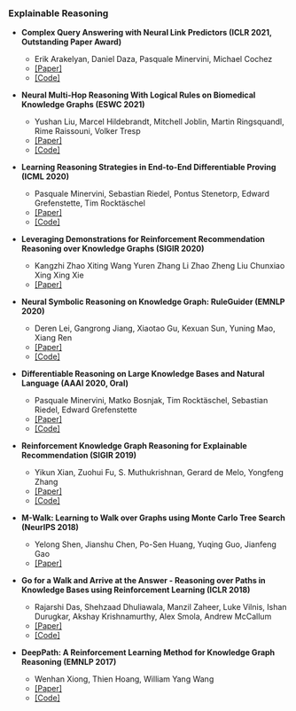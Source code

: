 
### Explainable Reasoning

- **Complex Query Answering with Neural Link Predictors (ICLR 2021, Outstanding Paper Award)**
  - Erik Arakelyan, Daniel Daza, Pasquale Minervini, Michael Cochez
  - [[Paper]](https://arxiv.org/abs/2011.03459)
  - [[Code]](https://github.com/uclnlp/cqd)

- **Neural Multi-Hop Reasoning With Logical Rules on Biomedical Knowledge Graphs (ESWC 2021)**
  - Yushan Liu, Marcel Hildebrandt, Mitchell Joblin, Martin Ringsquandl, Rime Raissouni, Volker Tresp
  - [[Paper]](https://openreview.net/forum?id=ncLDBiIv2n)
  - [[Code]](https://github.com/liu-yushan/PoLo)

- **Learning Reasoning Strategies in End-to-End Differentiable Proving (ICML 2020)**
  - Pasquale Minervini, Sebastian Riedel, Pontus Stenetorp, Edward Grefenstette, Tim Rocktäschel
  - [[Paper]](https://arxiv.org/abs/2007.06477)
  - [[Code]](https://github.com/uclnlp/ctp)

- **Leveraging Demonstrations for Reinforcement Recommendation Reasoning over Knowledge Graphs (SIGIR 2020)** 
  - Kangzhi Zhao Xiting Wang Yuren Zhang Li Zhao Zheng Liu Chunxiao Xing Xing Xie
  - [[Paper]](https://www.microsoft.com/en-us/research/publication/leveraging-demonstrations-for-reinforcement-recommendation-reasoning-over-knowledge-graphs/)

- **Neural Symbolic Reasoning on Knowledge Graph: RuleGuider (EMNLP 2020)**
  - Deren Lei, Gangrong Jiang, Xiaotao Gu, Kexuan Sun, Yuning Mao, Xiang Ren
  - [[Paper]](https://arxiv.org/abs/2005.00571)
  - [[Code]](https://github.com/derenlei/KG-RuleGuider)

- **Differentiable Reasoning on Large Knowledge Bases and Natural Language (AAAI 2020, Oral)**
  - Pasquale Minervini, Matko Bosnjak, Tim Rocktäschel, Sebastian Riedel, Edward Grefenstette
  - [[Paper]](https://arxiv.org/abs/1912.10824)
  - [[Code]](https://github.com/uclnlp/gntp)

- **Reinforcement Knowledge Graph Reasoning for Explainable Recommendation (SIGIR 2019)**
  - Yikun Xian, Zuohui Fu, S. Muthukrishnan, Gerard de Melo, Yongfeng Zhang
  - [[Paper]](https://arxiv.org/abs/1906.05237)
  - [[Code]](https://github.com/orcax/PGPR)

- **M-Walk: Learning to Walk over Graphs using Monte Carlo Tree Search (NeurIPS 2018)**
  - Yelong Shen, Jianshu Chen, Po-Sen Huang, Yuqing Guo, Jianfeng Gao
  - [[Paper]](https://proceedings.neurips.cc/paper/2018/hash/c6f798b844366ccd65d99bc7f31e0e02-Abstract.html)

- **Go for a Walk and Arrive at the Answer - Reasoning over Paths in Knowledge Bases using Reinforcement Learning (ICLR 2018)**
  - Rajarshi Das, Shehzaad Dhuliawala, Manzil Zaheer, Luke Vilnis, Ishan Durugkar, Akshay Krishnamurthy, Alex Smola, Andrew McCallum
  - [[Paper]](https://arxiv.org/abs/1711.05851)
  - [[Code]](https://github.com/shehzaadzd/MINERVA)

- **DeepPath: A Reinforcement Learning Method for Knowledge Graph Reasoning (EMNLP 2017)**
  - Wenhan Xiong, Thien Hoang, William Yang Wang
  - [[Paper]](https://arxiv.org/abs/1707.06690)
  - [[Code]](https://github.com/xwhan/DeepPath)
